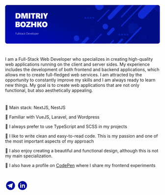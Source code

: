 <img src="./banner.png">

#
I am a Full-Stack Web Developer who specializes in creating high-quality web applications running on the client and server sides. My experience includes the development of both frontend and backend applications, which allows me to create full-fledged web services. I am attracted by the opportunity to constantly improve my skills and I am always ready to learn new things. My goal is to create web applications that are not only functional, but also aesthetically appealing.

#
🔷 Main stack: NextJS, NestJS

🔷 Familiar with VueJS, Laravel, and Wordpress

🔷 I always prefer to use TypeScript and SCSS in my projects

🔷 I like to write clean and easy-to-read code. This is my passion and one of the most important aspects of my approach

🔷 I also enjoy creating a beautiful and functional design, although this is not my main specialization.

🔷 I also have a profile on [CodePen](https://codepen.io/finikkkk) where I share my frontend experiments

#
<a href="https://t.me/finik_xxx"><img src="./icons/telegram.svg" alt="telegram" width="35" height="35"></a>
<a href="https://www.linkedin.com/in/finikkkk/"><img src="./icons/linkedin.svg" alt="linkedin" width="35" height="35"></a>

